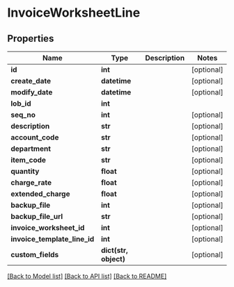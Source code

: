 # InvoiceWorksheetLine

## Properties
Name | Type | Description | Notes
------------ | ------------- | ------------- | -------------
**id** | **int** |  | [optional] 
**create_date** | **datetime** |  | [optional] 
**modify_date** | **datetime** |  | [optional] 
**lob_id** | **int** |  | 
**seq_no** | **int** |  | [optional] 
**description** | **str** |  | [optional] 
**account_code** | **str** |  | [optional] 
**department** | **str** |  | [optional] 
**item_code** | **str** |  | [optional] 
**quantity** | **float** |  | [optional] 
**charge_rate** | **float** |  | [optional] 
**extended_charge** | **float** |  | [optional] 
**backup_file** | **int** |  | [optional] 
**backup_file_url** | **str** |  | [optional] 
**invoice_worksheet_id** | **int** |  | [optional] 
**invoice_template_line_id** | **int** |  | [optional] 
**custom_fields** | **dict(str, object)** |  | [optional] 

[[Back to Model list]](../README.md#documentation-for-models) [[Back to API list]](../README.md#documentation-for-api-endpoints) [[Back to README]](../README.md)



